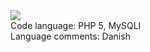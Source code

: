 <img src="http://i.imgur.com/n4yXfFH.png">
<br>
Code language:
PHP 5, MySQLI
<br>
Language comments:
Danish
